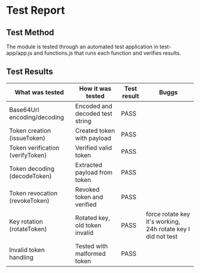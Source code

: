 # Test Report

## Test Method
The module is tested through an automated test application in test-app/app.js and functions.js that runs each function and verifies results.

## Test Results

| What was tested                  | How it was tested               | Test result | Buggs |
|-----------------                 |-------------------              |-------------|-------|
| Base64Url encoding/decoding      | Encoded and decoded test string |    PASS     |       |
| Token creation (issueToken)      | Created token with payload      |    PASS     |       |
| Token verification (verifyToken) | Verified valid token            |    PASS     |       |
| Token decoding (decodeToken)     | Extracted payload from token    |    PASS     |       |
| Token revocation (revokeToken)   | Revoked token and verified      |    PASS     |       |
| Key rotation (rotateToken)       | Rotated key, old token invalid  |    PASS     | force rotate key it's working, 24h rotate key I did not test |
| Invalid token handling           | Tested with malformed token     |    PASS     |
